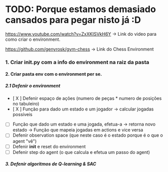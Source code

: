 # TODO: Porque estamos demasiado cansados para pegar nisto já :D

https://www.youtube.com/watch?v=ZxXKISVkH6Y -> Link do video para como criar o environment.

https://github.com/genyrosk/gym-chess -> Link do Chess Environment

### 1. Criar __init__.py com a info do environment na raiz da pasta

#### 2. Criar pasta env com o environment per se.

##### 2.1 Defenir o environment

- [ X ] Defenir espaço de ações (numero de peças * numero de posições no tabuleiro)
- [ X ] Função para dado um estado e um jogador -> calcular jogadas possíveis
- [ ] Função que dado um estado e uma jogada, efetua-a -> retorna novo estado -> Função que mapeia jogadas em actions e vice versa
- [ ] Defenir observation space (que neste caso é o estado porque é o que o agent "vê")
- [ ] Defenir __init__ e reset do environment
- [ ] Defenir step do agent (o que calcula e efetua um passo do agent)

##### 3. Defenir algoritmos de Q-learning & SAC
